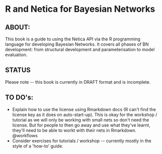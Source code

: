 # R and Netica for Bayesian Networks

## ABOUT:

This book is a guide to using the Netica API via the R programming language for developing Bayesian Networks. It covers all phases of BN development: from structural development and parameterisation to model evaluation.


## STATUS

Please note -- this book is currently in DRAFT format and is incomplete.

## TO DO's:

- Explain how to use the license using Rmarkdown docs (R can't find the license key as it does on auto-start-up). This is okay for the workshop / tutorial as we will only be working with small nets so don't need the license. But for people to then go away and use what they've learnt, they'll need to be able to workt with their nets in Rmarkdown. @workflows
- Consider exercises for tutorials / workshop -- currently mostly in the style of a 'how-to' guide.
